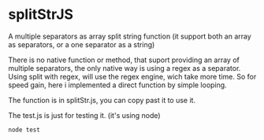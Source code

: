 # splitStrJS

A multiple separators as array split string function    (it support both an array as separators, or a one separator as a string)

There is no native function or method, that suport providing an array of multiple separators, the only native way is using a regex as a separator. Using split with regex, will use the regex engine, wich take more time. So for speed gain,  here i implemented a direct function by simple looping.


The function is in splitStr.js, you can copy past it to use it.

The test.js is just for testing it. (it's using node)

```javascript
node test

```